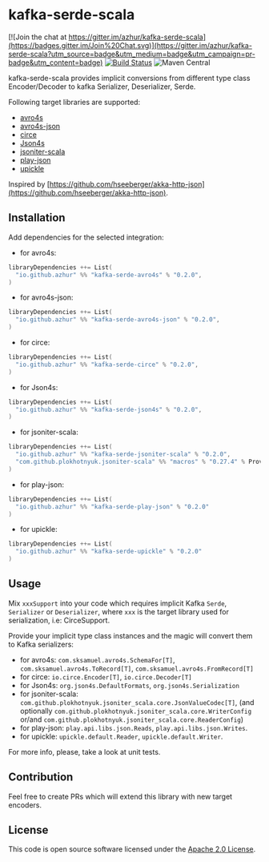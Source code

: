 # kafka-serde-scala

[![Join the chat at https://gitter.im/azhur/kafka-serde-scala](https://badges.gitter.im/Join%20Chat.svg)](https://gitter.im/azhur/kafka-serde-scala?utm_source=badge&utm_medium=badge&utm_campaign=pr-badge&utm_content=badge)
[![Build Status](https://travis-ci.org/azhur/kafka-serde-scala.svg?branch=master)](https://travis-ci.org/azhur/kafka-serde-scala)
![Maven Central](https://img.shields.io/maven-central/v/io.github.azhur/kafka-serde-circe_2.12.svg)

kafka-serde-scala provides implicit conversions from different type class Encoder/Decoder to kafka Serializer, Deserializer, Serde. 

Following target libraries are supported:
- [avro4s](https://github.com/sksamuel/avro4s)
- [avro4s-json](https://github.com/sksamuel/avro4s)
- [circe](https://circe.github.io/circe/)
- [Json4s](https://github.com/json4s/json4s)
- [jsoniter-scala](https://github.com/plokhotnyuk/jsoniter-scala)
- [play-json](https://github.com/playframework/play-json)
- [upickle](https://github.com/lihaoyi/upickle)

Inspired by [https://github.com/hseeberger/akka-http-json](https://github.com/hseeberger/akka-http-json).

## Installation

Add dependencies for the selected integration:

- for avro4s:
``` scala
libraryDependencies ++= List(
  "io.github.azhur" %% "kafka-serde-avro4s" % "0.2.0",
)
```

- for avro4s-json:
``` scala
libraryDependencies ++= List(
  "io.github.azhur" %% "kafka-serde-avro4s-json" % "0.2.0",
)
```

- for circe:
``` scala
libraryDependencies ++= List(
  "io.github.azhur" %% "kafka-serde-circe" % "0.2.0",
)
```

- for Json4s:
``` scala
libraryDependencies ++= List(
  "io.github.azhur" %% "kafka-serde-json4s" % "0.2.0",
)
```

- for jsoniter-scala:
``` scala
libraryDependencies ++= List(
  "io.github.azhur" %% "kafka-serde-jsoniter-scala" % "0.2.0",
  "com.github.plokhotnyuk.jsoniter-scala" %% "macros" % "0.27.4" % Provided // required only in compile-time
)
```

- for play-json:
``` scala
libraryDependencies ++= List(
  "io.github.azhur" %% "kafka-serde-play-json" % "0.2.0"
)
```

- for upickle:
``` scala
libraryDependencies ++= List(
  "io.github.azhur" %% "kafka-serde-upickle" % "0.2.0"
)
```

## Usage

Mix `xxxSupport` into your code which requires implicit Kafka 
`Serde`, `Serializer` or `Deserializer`, where `xxx` is the target library used for serialization, i.e: CirceSupport.
 
Provide your implicit type class instances and the magic will convert them to Kafka serializers:
- for avro4s: `com.sksamuel.avro4s.SchemaFor[T]`, `com.sksamuel.avro4s.ToRecord[T]`, `com.sksamuel.avro4s.FromRecord[T]` 
- for circe: `io.circe.Encoder[T]`, `io.circe.Decoder[T]` 
- for Json4s: `org.json4s.DefaultFormats`, `org.json4s.Serialization`
- for jsoniter-scala: `com.github.plokhotnyuk.jsoniter_scala.core.JsonValueCodec[T]`,  (and optionally 
`com.github.plokhotnyuk.jsoniter_scala.core.WriterConfig` or/and `com.github.plokhotnyuk.jsoniter_scala.core.ReaderConfig`)
- for play-json: `play.api.libs.json.Reads`, `play.api.libs.json.Writes`.  
- for upickle: `upickle.default.Reader`, `upickle.default.Writer`.  

For more info, please, take a look at unit tests.

## Contribution

Feel free to create PRs which will extend this library with new target encoders.

## License ##

This code is open source software licensed under the [Apache 2.0 License](http://www.apache.org/licenses/LICENSE-2.0.html).

